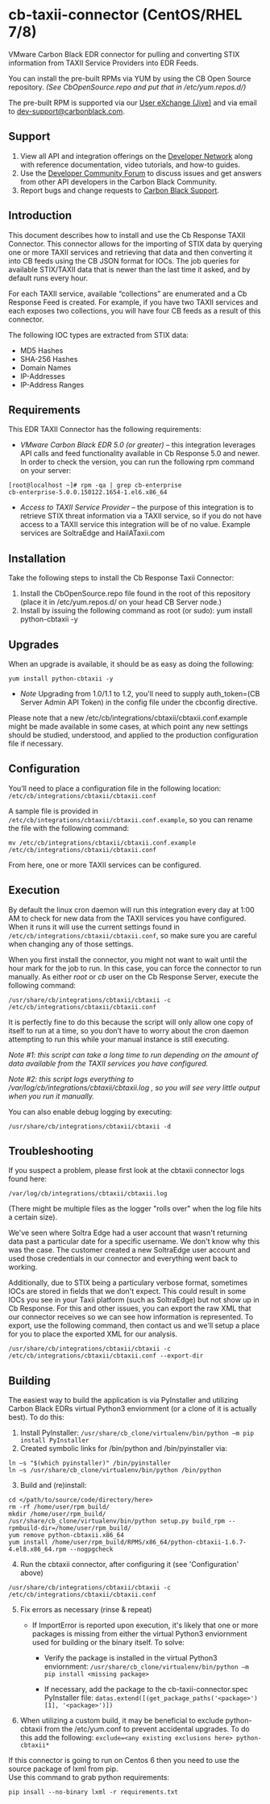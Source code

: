 # cb-taxii-connector (CentOS/RHEL 7/8)

VMware Carbon Black EDR connector for pulling and converting STIX information from TAXII Service Providers into EDR Feeds.

You can install the pre-built RPMs via YUM by using the CB Open Source repository.
*(See CbOpenSource.repo and put that in /etc/yum.repos.d/)*

The pre-built RPM is supported via our [User eXchange (Jive)](https://community.carbonblack.com/community/developer-relations) 
and via email to dev-support@carbonblack.com.  


## Support

1. View all API and integration offerings on the [Developer Network](https://developer.carbonblack.com/) along with reference documentation, video tutorials, and how-to guides.
2. Use the [Developer Community Forum](https://community.carbonblack.com/t5/Developer-Relations/bd-p/developer-relations) to discuss issues and get answers from other API developers in the Carbon Black Community.
3. Report bugs and change requests to [Carbon Black Support](http://carbonblack.com/resources/support/).


## Introduction

This document describes how to install and use the Cb Response TAXII Connector. This connector allows for the importing of STIX data by querying one or more TAXII services and retrieving that data and then converting it into CB feeds using the CB JSON format for IOCs. The job queries for available STIX/TAXII data that is newer than the last time it asked, and by default runs every hour.

For each TAXII service, available “collections” are enumerated and a Cb Response Feed is created. For example, if you have two TAXII services and each exposes two collections, you will have four CB feeds as a result of this connector.

The following IOC types are extracted from STIX data:

* MD5 Hashes
* SHA-256 Hashes
* Domain Names
* IP-Addresses
* IP-Address Ranges


## Requirements

This EDR TAXII Connector has the following requirements:

* *VMware Carbon Black EDR 5.0 (or greater)* – this integration leverages API calls and feed functionality available in Cb Response 5.0 and newer.  In order to check the version, you can run the following rpm command on your server:

```
[root@localhost ~]# rpm -qa | grep cb-enterprise
cb-enterprise-5.0.0.150122.1654-1.el6.x86_64
```

* *Access to TAXII Service Provider* – the purpose of this integration is to retrieve STIX threat information via a TAXII service, so if you do not have access to a TAXII service this integration will be of no value. Example services are SoltraEdge and HailATaxii.com


## Installation

Take the following steps to install the Cb Response Taxii Connector:

1. Install the CbOpenSource.repo file found in the root of this repository (place it in /etc/yum.repos.d/ on your head CB Server node.)
2. Install by issuing the following command as root (or sudo): yum install python-cbtaxii -y


## Upgrades

When an upgrade is available, it should be as easy as doing the following:

    yum install python-cbtaxii -y

* *Note* Upgrading from 1.0/1.1 to 1.2, you'll need to supply auth_token=(CB Server Admin API Token) in the config file under the cbconfig directive.

Please note that a new /etc/cb/integrations/cbtaxii/cbtaxii.conf.example might be made available in some cases, at which point any new settings should be studied, understood, and applied to the production configuration file if necessary.


## Configuration

You’ll need to place a configuration file in the following location:
`/etc/cb/integrations/cbtaxii/cbtaxii.conf`

A sample file is provided in `/etc/cb/integrations/cbtaxii/cbtaxii.conf.example`, so you can rename the file with the following command:
```
mv /etc/cb/integrations/cbtaxii/cbtaxii.conf.example /etc/cb/integrations/cbtaxii/cbtaxii.conf
```

From here, one or more TAXII services can be configured.


## Execution

By default the linux cron daemon will run this integration every day at 1:00 AM to check for new data from the TAXII services you 
have configured. When it runs it will use the current settings found in `/etc/cb/integrations/cbtaxii/cbtaxii.conf`, 
so make sure you are careful when changing any of those settings.

When you first install the connector, you might not want to wait until the hour mark for the job to run. In this case, 
you can force the connector to run manually. As either *root* or *cb* user on the Cb Response Server, execute the 
following command:

```
/usr/share/cb/integrations/cbtaxii/cbtaxii -c /etc/cb/integrations/cbtaxii/cbtaxii.conf
```

It is perfectly fine to do this because the script will only allow one copy of itself to run at a time, so you don’t 
have to worry about the cron daemon attempting to run this while your manual instance is still executing.

*Note #1: this script can take a long time to run depending on the amount of data available from the TAXII services you 
have configured.*

*Note #2: this script logs everything to /var/log/cb/integrations/cbtaxii/cbtaxii.log , so you will see very little 
output when you run it manually.*


You can also enable debug logging by executing:

```
/usr/share/cb/integrations/cbtaxii/cbtaxii -d 
```


## Troubleshooting

If you suspect a problem, please first look at the cbtaxii connector logs found here:

`/var/log/cb/integrations/cbtaxii/cbtaxii.log`

(There might be multiple files as the logger "rolls over" when the log file hits a certain size).


We've seen where Soltra Edge had a user account that wasn't returning data past a particular date for a specific username.  We don't know why this was the case.  The customer created a new SoltraEdge user account and used those credentials in our connector and everything went back to working.

Additionally, due to STIX being a particulary verbose format, sometimes IOCs are stored in fields that we don't expect.  This could result in some IOCs you see in your Taxii platform (such as SoltraEdge) but not show up in Cb Response.  For this and other issues, you can export the raw XML that our connector receives so we can see how information is represented.  To export, use the following command, then contact us and we'll setup a place for you to place the exported XML for our analysis.

```
/usr/share/cb/integrations/cbtaxii/cbtaxii -c /etc/cb/integrations/cbtaxii/cbtaxii.conf --export-dir
```

## Building

The easiest way to build the application is via PyInstaller and utilizing Carbon Black EDRs virtual Python3 enviornment (or a clone of it is actually best).
To do this:

1. Install PyInstaller: ```/usr/share/cb_clone/virtualenv/bin/python –m pip install PyInstaller```
2. Created symbolic links for /bin/python and /bin/pyinstaller via:
```
ln –s "$(which pyinstaller)" /bin/pyinstaller
ln –s /usr/share/cb_clone/virtualenv/bin/python /bin/python
```
3. Build and (re)install:
```
cd </path/to/source/code/directory/here>
rm -rf /home/user/rpm_build/
mkdir /home/user/rpm_build/
/usr/share/cb_clone/virtualenv/bin/python setup.py build_rpm --rpmbuild-dir=/home/user/rpm_build/
yum remove python-cbtaxii.x86_64
yum install /home/user/rpm_build/RPMS/x86_64/python-cbtaxii-1.6.7-4.el8.x86_64.rpm --nogpgcheck
```
4. Run the cbtaxii connector, after configuring it (see 'Configuration' above)
```
/usr/share/cb/integrations/cbtaxii/cbtaxii -c /etc/cb/integrations/cbtaxii/cbtaxii.conf
```
5. Fix errors as necessary (rinse & repeat)
	* If ImportError is reported upon execution, it's likely that one or more packages is missing from either the virtual Python3 enviornment used for building or the binary itself. To solve:

	   	* Verify the package is installed in the virtual Python3 enviornment:
	   		```/usr/share/cb_clone/virtualenv/bin/python –m pip install <missing package>```
			
	   	* If necessary, add the package to the cb-taxii-connector.spec PyInstaller file:
	   		```datas.extend([(get_package_paths('<package>')[1], '<package>')])```

	
6. When utilizing a custom build, it may be beneficial to exclude python-cbtaxii from the /etc/yum.conf to prevent accidental upgrades. To do this add the following:
```exclude=<any existing exclusions here> python-cbtaxii*```


If this connector is going to run on Centos 6 then you need to use the source package of lxml from pip.  
Use this command to grab python requirements:
```
pip insall --no-binary lxml -r requirements.txt
```
